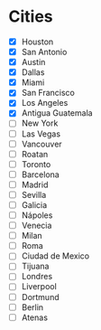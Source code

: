 # Cities
- [x] Houston
- [x] San Antonio
- [x] Austin
- [x] Dallas
- [x] Miami
- [x] San Francisco
- [x] Los Angeles
- [x] Antigua Guatemala
- [ ] New York
- [ ] Las Vegas
- [ ] Vancouver
- [ ] Roatan
- [ ] Toronto
- [ ] Barcelona
- [ ] Madrid
- [ ] Sevilla
- [ ] Galicia
- [ ] Nápoles
- [ ] Venecia
- [ ] Milan
- [ ] Roma
- [ ] Ciudad de Mexico
- [ ] Tijuana
- [ ] Londres
- [ ] Liverpool
- [ ] Dortmund
- [ ] Berlin
- [ ] Atenas